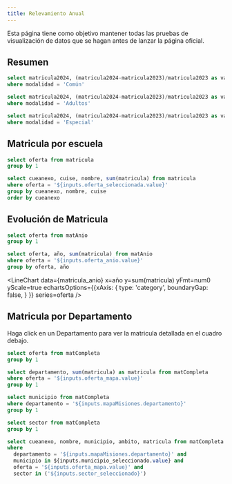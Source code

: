 ```yaml
---
title: Relevamiento Anual
---
```


Esta página tiene como objetivo mantener todas las pruebas de visualización de datos que se hagan antes de lanzar la página oficial.

## Resumen

```sql matricula_comun
select matricula2024, (matricula2024-matricula2023)/matricula2023 as variacion from matModalidad
where modalidad = 'Común'
```

```sql matricula_adultos
select matricula2024, (matricula2024-matricula2023)/matricula2023 as variacion from matModalidad
where modalidad = 'Adultos'
```

```sql matricula_especial
select matricula2024, (matricula2024-matricula2023)/matricula2023 as variacion from matModalidad
where modalidad = 'Especial'
```

<BigValue 
  data={matricula_comun}
  title="Matricula Común" 
  value=matricula2024
  comparison=variacion
  comparisonFmt=pct1
  comparisonTitle="con respecto a 2023"
/>

<BigValue 
  data={matricula_adultos}
  title="Matricula Adultos" 
  value=matricula2024
  fmt=num0
  comparison=variacion
  comparisonFmt=pct1
  comparisonTitle="con respecto a 2023"
/>

<BigValue 
  data={matricula_especial}
  title="Matricula Especial" 
  value=matricula2024
  comparison=variacion
  comparisonFmt=pct1
  comparisonTitle="con respecto a 2023"
/>

## Matricula por escuela

```sql solo_ofertas
select oferta from matricula
group by 1
```

<Dropdown
  name=oferta_seleccionada
  data={solo_ofertas}
  value=oferta
  title="Seleccione una Oferta"
  defaultValue="Común - Primaria de 7 años "
/>

```sql matricula_completa
select cueanexo, cuise, nombre, sum(matricula) from matricula
where oferta = '${inputs.oferta_seleccionada.value}'
group by cueanexo, nombre, cuise
order by cueanexo
```

<DataTable data={matricula_completa} search=true totalRow=true rowShading=true>
  <Column id="cueanexo" fmt=id totalAgg="Total Oferta" align=left/>
  <Column id="nombre" align=left/>
  <Column id="sum(matricula)" title="Matricula Total" align=right/>  
</DataTable>

## Evolución de Matricula

```sql ofertas_anio
select oferta from matAnio
group by 1
```

<Dropdown
  name=oferta_anio
  data={ofertas_anio}
  value=oferta
  title="Seleccione una Oferta"
  defaultValue="Común - Primaria de 7 años "
/>

```sql matricula_anio
select oferta, año, sum(matricula) from matAnio
where oferta = '${inputs.oferta_anio.value}'
group by oferta, año
```

<LineChart 
  data={matricula_anio}
  x=año
  y=sum(matricula)
  yFmt=num0
  yScale=true
  echartsOptions={{xAxis: {
      type: 'category',
      boundaryGap: false,
    }
  }}
  series=oferta
/>

## Matricula por Departamento

Haga click en un Departamento para ver la matricula detallada en el cuadro debajo.

```sql ofertas_mapa
select oferta from matCompleta
group by 1
```

<Dropdown
  name=oferta_mapa
  data={ofertas_mapa}
  value=oferta
  title="Seleccione una Oferta"
  defaultValue="Común - Primaria de 7 años "
/>

```sql matricula_departamento
select departamento, sum(matricula) as matricula from matCompleta
where oferta = '${inputs.oferta_mapa.value}'
group by 1
```

<AreaMap 
  data={matricula_departamento} 
  areaCol=departamento
  geoJsonUrl=https://raw.githubusercontent.com/mgaitan/departamentos_argentina/refs/heads/master/departamentos-misiones.json
  geoId=departamento
  value=matricula
  borderWidth=2
  height=600
  name=mapaMisiones
/>

```sql municipios
select municipio from matCompleta
where departamento = '${inputs.mapaMisiones.departamento}'
group by 1
```

<Dropdown
  name=municipio_seleccionado
  data={municipios}
  value=municipio
  multiple=true
  title="Seleccione Municipios"
/>

```sql sectores
select sector from matCompleta
group by 1
```

<ButtonGroup data={sectores} name=sector_seleccionado value=sector display=buttons title="Seleccione un Sector" defaultValue="Estatal">
  <ButtonGroupItem valueLabel="Ambos" value="Estatal','Privado"/>
</ButtonGroup>

```sql departamento_seleccionado
select cueanexo, nombre, municipio, ambito, matricula from matCompleta
where 
  departamento = '${inputs.mapaMisiones.departamento}' and 
  municipio in ${inputs.municipio_seleccionado.value} and
  oferta = '${inputs.oferta_mapa.value}' and
  sector in ('${inputs.sector_seleccionado}')
```

<DataTable data={departamento_seleccionado} search=true totalRow=true rowShading=true emptyMessage="No hay datos para mostrar">
  <Column id="cueanexo" fmt=id totalAgg="Total Escuelas" align=left/>
  <Column id="nombre" align=left/>
  <Column id="municipio" align=left/>
  <Column id="ambito" align=left/>
  <Column id="matricula" title="Matricula" align=right/>  
</DataTable>